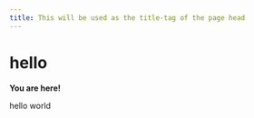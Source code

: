 ```yaml
---
title: This will be used as the title-tag of the page head
---
```


hello
=====

**You are here!**

hello world
